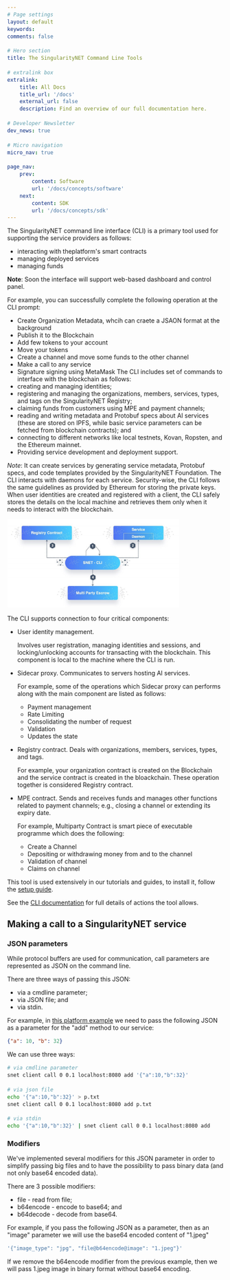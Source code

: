 ```yaml
---
# Page settings
layout: default
keywords:
comments: false

# Hero section
title: The SingularityNET Command Line Tools

# extralink box
extralink:
    title: All Docs
    title_url: '/docs'
    external_url: false
    description: Find an overview of our full documentation here.

# Developer Newsletter
dev_news: true

# Micro navigation
micro_nav: true

page_nav:
    prev:
        content: Software
        url: '/docs/concepts/software'
    next:
        content: SDK
        url: '/docs/concepts/sdk'
---
```


The SingularityNET command line interface (CLI) is a primary tool used for supporting the service providers as follows:
* interacting with theplatform's smart contracts
* managing deployed services
* managing funds

**Note**: Soon the interface will support web-based dashboard and control panel.

For example, you can successfully complete the following operation at the CLI prompt:
* Create Organization Metadata, whcih can craete a JSAON format at the background
* Publish it to the Blockchain
* Add few tokens to your account
* Move your tokens 
* Create a channel and move some funds to the other channel
* Make a call to any service
* Signature signing using MetaMask
The CLI includes set of commands to interface with the blockchain as follows:
* creating and managing identities;
* registering and managing the organizations, members, services, types, and tags on the
SingularityNET Registry;
* claiming funds from customers using MPE and payment channels;
* reading and writing metadata and Protobuf specs about AI services (these are stored on IPFS, while basic service parameters can be fetched from blockchain contracts); and
* connecting to different networks like local testnets, Kovan, Ropsten, and the Ethereum mainnet.
* Providing service development and deployment support. 

*Note*: It can create services by generating service metadata, Protobuf specs, and code templates provided by the SingularityNET Foundation. The CLI interacts with daemons for each service.
Security-wise, the CLI follows the same guidelines as provided by Ethereum for storing the private keys. When user identities are created and registered with a client, the CLI safely stores the details on the local machine and retrieves them only when it needs to interact with the blockchain.

<img src="/assets/img/how_cli_works.jpg" width="400">

The CLI supports connection to four critical components:
* User identity management. 
    
    Involves user registration, managing identities and sessions, and locking/unlocking accounts for transacting with the blockchain. This component is local to the machine where the CLI is run.
* Sidecar proxy. Communicates to servers hosting AI services. 
    
    For example, some of the operations which Sidecar proxy can performs along with the main component are listed as follows:
    *  Payment management
    * Rate Limiting
    * Consolidating the number of request
    * Validation
    * Updates the state
* Registry contract. Deals with organizations, members, services, types, and tags.
    
    For example, your organization contract is created on the Blockchain and the service contract is created in the bloackchain. These operation together is considered Registry contract.
* MPE contract. Sends and receives funds and manages other functions related to payment channels; e.g., closing a channel or extending its expiry date.

    For example, Multiparty Contract is smart piece of executable programme which does the following:
    * Create a Channel
    * Depositing or withdrawing money from and to the channel
    * Validation of channel
    * Claims on channel
    
This tool is used extensively in our tutorials and guides, to install it, follow the [setup guide](/docs/setup/requirements).

See the [CLI documentation](http://snet-cli-docs.singularitynet.io/) for full details of actions the tool allows.

## Making a call to a SingularityNET service

### JSON parameters

While protocol buffers are used for communication, call parameters are represented as JSON on the command line.

There are three ways of passing this JSON:
* via a cmdline parameter;
* via JSON file; and
* via stdin.

For example, in [this platform example](/docs/development/mpe-example#make-a-call-using-stateless-logic) we need to pass the following JSON as a parameter for the "add" method to our service:

```json
{"a": 10, "b": 32}
```

We can use three ways:

```bash
# via cmdline parameter
snet client call 0 0.1 localhost:8080 add '{"a":10,"b":32}'

# via json file
echo '{"a":10,"b":32}' > p.txt
snet client call 0 0.1 localhost:8080 add p.txt

# via stdin
echo '{"a":10,"b":32}' | snet client call 0 0.1 localhost:8080 add
```

### Modifiers

We've implemented several modifiers for this JSON parameter in order to simplify passing big files and to have the possibility to pass binary data (and not only base64 encoded data).

There are 3 possible modifiers:
* file      - read from file;
* b64encode - encode to base64; and
* b64decode - decode from base64.

For example, if you pass the following JSON as a parameter, then as an "image" parameter we will use the base64 encoded content of "1.jpeg"

```bash
'{"image_type": "jpg", "file@b64encode@image": "1.jpeg"}'
```

If we remove the b64encode modifier from the previous example, then we will pass 1.jpeg image in binary format without base64 encoding.  
